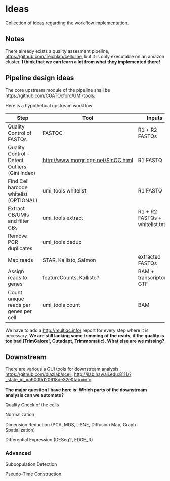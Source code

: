 # Ideas

Collection of ideas regarding the workflow implementation.

## Notes

There already exists a quality assesment pipeline, https://github.com/Teichlab/celloline, but it is only executable on an amazon cluster. **I think that we can learn a lot from what they implemented there!**

## Pipeline design ideas

The core upstream module of the pipeline shall be https://github.com/CGATOxford/UMI-tools.

Here is a hypothetical upstream workflow:

| Step | Tool | Inputs | Output |
| -------- | -------- | -------- | -------- |
| Quality Control of FASTQs | FASTQC | R1 + R2 FASTQs | HTML Report
| Quality Control - Detect Outliers (Gini Index) | http://www.morgridge.net/SinQC.html | R1 FASTQ | ugly report (PDFs + Tables)
| Find Cell barcode whitelist (OPTIONAL) | umi_tools whitelist | R1 FASTQ | whitelist.txt |
| Extract CB/UMIs and filter CBs | umi_tools extract | R1 + R2 FASTQs + whitelist.txt | extracted FASTQs |
| Remove PCR duplicates | umi_tools dedup | | |
| Map reads | STAR, Kallisto, Salmon | extracted FASTQs | BAM |
| Assign reads to genes | featureCounts, Kallisto? | BAM + transcriptome GTF | BAM
| Count unique reads per genes per cell | umi_tools count | BAM | Counts.txt

We have to add a http://multiqc.info/ report for every step where it is necessary.
**We are still lacking some trimming of the reads, if the quality is too bad (TrimGalore!, Cutadapt, Trimmomatic). What else are we missing?**

## Downstream

There are various a GUI tools for downstream analysis: https://github.com/diazlab/scell, http://ilab.hawaii.edu:8111/?_state_id_=a9000d20618de32e&tab=info

**The major question I have here is: Which parts of the downstream analysis can we automate?**

Quality Check of the cells

Normalization

Dimension Reduction (PCA, MDS, t-SNE, Diffusion Map, Graph Spatialization)

Differential Expression (DESeq2, EDGE_R)

### Advanced

Subpopulation Detection

Pseudo-Time Construction


